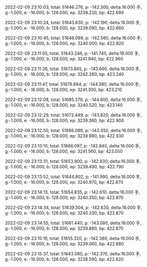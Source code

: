 2022-02-09 23:10:03, total: 51646.276, p: -142.300, delta:16.000 手, g:-1.000, e: -16.000, b: 128.000, ep: 3239.220, bp: 422.690

2022-02-09 23:10:24, total: 51643.830, p: -142.190, delta:16.000 手, g:-1.000, e: -16.000, b: 128.000, ep: 3239.090, bp: 422.660

2022-02-09 23:10:45, total: 51646.089, p: -142.560, delta:16.000 手, g:-1.000, e: -16.000, b: 128.000, ep: 3240.000, bp: 422.820

2022-02-09 23:11:05, total: 51643.246, p: -141.740, delta:16.000 手, g:-1.000, e: -16.000, b: 128.000, ep: 3241.940, bp: 422.960

2022-02-09 23:11:26, total: 51673.845, p: -143.660, delta:16.000 手, g:-1.000, e: -16.000, b: 128.000, ep: 3242.260, bp: 423.240

2022-02-09 23:11:47, total: 51676.664, p: -144.380, delta:16.000 手, g:-1.000, e: -16.000, b: 128.000, ep: 3241.300, bp: 423.210

2022-02-09 23:12:08, total: 51685.279, p: -144.600, delta:16.000 手, g:-1.000, e: -16.000, b: 128.000, ep: 3240.520, bp: 423.140

2022-02-09 23:12:29, total: 51673.449, p: -143.820, delta:16.000 手, g:-1.000, e: -16.000, b: 128.000, ep: 3239.380, bp: 422.900

2022-02-09 23:12:50, total: 51666.089, p: -143.450, delta:16.000 手, g:-1.000, e: -16.000, b: 128.000, ep: 3239.990, bp: 422.930

2022-02-09 23:13:10, total: 51666.087, p: -142.840, delta:16.000 手, g:-1.000, e: -16.000, b: 128.000, ep: 3241.560, bp: 423.050

2022-02-09 23:13:31, total: 51653.900, p: -142.830, delta:16.000 手, g:-1.000, e: -16.000, b: 128.000, ep: 3239.490, bp: 422.790

2022-02-09 23:13:52, total: 51644.802, p: -141.990, delta:16.000 手, g:-1.000, e: -16.000, b: 128.000, ep: 3240.970, bp: 422.870

2022-02-09 23:14:13, total: 51654.835, p: -142.610, delta:16.000 手, g:-1.000, e: -16.000, b: 128.000, ep: 3240.350, bp: 422.870

2022-02-09 23:14:34, total: 51639.304, p: -142.630, delta:16.000 手, g:-1.000, e: -16.000, b: 128.000, ep: 3240.330, bp: 422.870

2022-02-09 23:14:55, total: 51661.440, p: -143.080, delta:16.000 手, g:-1.000, e: -16.000, b: 128.000, ep: 3239.880, bp: 422.870

2022-02-09 23:15:16, total: 51655.320, p: -142.380, delta:16.000 手, g:-1.000, e: -16.000, b: 128.000, ep: 3239.060, bp: 422.680

2022-02-09 23:15:37, total: 51643.080, p: -142.370, delta:16.000 手, g:-1.000, e: -16.000, b: 128.000, ep: 3238.590, bp: 422.620
